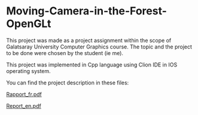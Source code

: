 # Moving-Camera-in-the-Forest-OpenGLt
This project was made as a project assignment within the scope of Galatsaray University Computer Graphics course. The topic and the project to be done were chosen by the student (ie me).


This project was implemented in Cpp language using Clion IDE in IOS operating system.

You can find the project description in these files:

[Rapport_fr.pdf](https://github.com/TUGCE12/Moving-the-Camera-in-the-Fores--OpenGL/blob/main/Rapport_fr.pdf)

[Report_en.pdf](https://github.com/TUGCE12/Moving-the-Camera-in-the-Fores--OpenGL/blob/main/Report_en.pdf)
